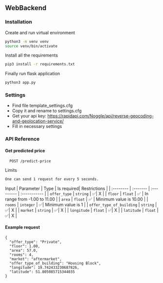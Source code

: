 ## WebBackend

### Installation

Create and run virtual environment

```bash
python3 -m venv venv
source venv/bin/activate
```

Install all the requirements

```bash
pip3 install -r requirements.txt
```

Finally run flask application

```bash
python3 app.py
```

### Settings

- Find file template_settings.cfg
- Copy it and rename to settings.cfg
- Get your api key: <https://rapidapi.com/Noggle/api/reverse-geocoding-and-geolocation-service/>
- Fill in necessary settings

### API Reference

#### Get predicted price

```bash
  POST /predict-price
```

Limits

```bash
One can send 1 request for every 5 seconds.
```

Input
| Parameter | Type | Is required| Restrictions |
| :-------- | :------- | :--------- | :----------- |
| `offer_type` | `string` | ✅| X |
| `floor` | `float` | ✅ | In range from -1.00 to 11.00 |
| `area` | `float` | ✅ | Minimum value is 10.00 |
| `rooms` | `integer` | ✅| Minimum value is 1 |
| `offer_type_of_building` | `string` | ✅| X |
| `market` | `string` | ✅| X |
| `longitude` | `float` | ✅| X |
| `latitude` | `float` | ✅| X |

#### Example request

```http
{
  "offer_type": "Private",
  "floor": 1.00,
  "area": 57.0,
  "rooms": 4,
  "market": "aftermarket",
  "offer_type_of_building": "Housing Block",
  "longitude": 19.742433230687826,
  "latitude": 51.805085715344035
}
```
